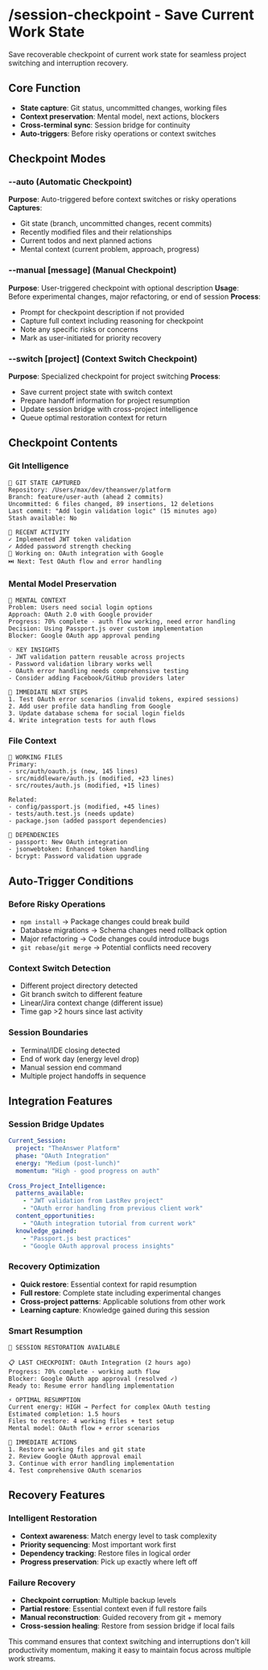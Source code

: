 # /session-checkpoint - Save Current Work State

Save recoverable checkpoint of current work state for seamless project switching and interruption recovery.

## Core Function
- **State capture**: Git status, uncommitted changes, working files
- **Context preservation**: Mental model, next actions, blockers
- **Cross-terminal sync**: Session bridge for continuity
- **Auto-triggers**: Before risky operations or context switches

## Checkpoint Modes

### --auto (Automatic Checkpoint)
**Purpose**: Auto-triggered before context switches or risky operations
**Captures**:
- Git state (branch, uncommitted changes, recent commits)
- Recently modified files and their relationships
- Current todos and next planned actions
- Mental context (current problem, approach, progress)

### --manual [message] (Manual Checkpoint) 
**Purpose**: User-triggered checkpoint with optional description
**Usage**: Before experimental changes, major refactoring, or end of session
**Process**:
- Prompt for checkpoint description if not provided
- Capture full context including reasoning for checkpoint
- Note any specific risks or concerns
- Mark as user-initiated for priority recovery

### --switch [project] (Context Switch Checkpoint)
**Purpose**: Specialized checkpoint for project switching
**Process**:
- Save current project state with switch context
- Prepare handoff information for project resumption
- Update session bridge with cross-project intelligence
- Queue optimal restoration context for return

## Checkpoint Contents

### Git Intelligence
```
📂 GIT STATE CAPTURED
Repository: /Users/max/dev/theanswer/platform
Branch: feature/user-auth (ahead 2 commits)
Uncommitted: 6 files changed, 89 insertions, 12 deletions
Last commit: "Add login validation logic" (15 minutes ago)
Stash available: No

🔄 RECENT ACTIVITY
✓ Implemented JWT token validation
✓ Added password strength checking  
🔄 Working on: OAuth integration with Google
⏭️ Next: Test OAuth flow and error handling
```

### Mental Model Preservation
```
🧠 MENTAL CONTEXT
Problem: Users need social login options
Approach: OAuth 2.0 with Google provider
Progress: 70% complete - auth flow working, need error handling
Decision: Using Passport.js over custom implementation
Blocker: Google OAuth app approval pending

💡 KEY INSIGHTS
- JWT validation pattern reusable across projects
- Password validation library works well
- OAuth error handling needs comprehensive testing
- Consider adding Facebook/GitHub providers later

🎯 IMMEDIATE NEXT STEPS
1. Test OAuth error scenarios (invalid tokens, expired sessions)
2. Add user profile data handling from Google
3. Update database schema for social login fields
4. Write integration tests for auth flows
```

### File Context
```
📄 WORKING FILES
Primary: 
- src/auth/oauth.js (new, 145 lines)
- src/middleware/auth.js (modified, +23 lines)
- src/routes/auth.js (modified, +15 lines)

Related:
- config/passport.js (modified, +45 lines)
- tests/auth.test.js (needs update)
- package.json (added passport dependencies)

🔗 DEPENDENCIES
- passport: New OAuth integration
- jsonwebtoken: Enhanced token handling
- bcrypt: Password validation upgrade
```

## Auto-Trigger Conditions

### Before Risky Operations
- `npm install` → Package changes could break build
- Database migrations → Schema changes need rollback option
- Major refactoring → Code changes could introduce bugs
- `git rebase`/`git merge` → Potential conflicts need recovery

### Context Switch Detection
- Different project directory detected
- Git branch switch to different feature
- Linear/Jira context change (different issue)
- Time gap >2 hours since last activity

### Session Boundaries
- Terminal/IDE closing detected
- End of work day (energy level drop)
- Manual session end command
- Multiple project handoffs in sequence

## Integration Features

### Session Bridge Updates
```yaml
Current_Session:
  project: "TheAnswer Platform"
  phase: "OAuth Integration"
  energy: "Medium (post-lunch)"
  momentum: "High - good progress on auth"
  
Cross_Project_Intelligence:
  patterns_available:
    - "JWT validation from LastRev project"
    - "OAuth error handling from previous client work"
  content_opportunities:
    - "OAuth integration tutorial from current work"
  knowledge_gained:
    - "Passport.js best practices"
    - "Google OAuth approval process insights"
```

### Recovery Optimization
- **Quick restore**: Essential context for rapid resumption
- **Full restore**: Complete state including experimental changes
- **Cross-project patterns**: Applicable solutions from other work
- **Learning capture**: Knowledge gained during this session

### Smart Resumption
```
🔄 SESSION RESTORATION AVAILABLE

📋 LAST CHECKPOINT: OAuth Integration (2 hours ago)
Progress: 70% complete - working auth flow
Blocker: Google OAuth app approval (resolved ✓)
Ready to: Resume error handling implementation

⚡ OPTIMAL RESUMPTION
Current energy: HIGH → Perfect for complex OAuth testing
Estimated completion: 1.5 hours
Files to restore: 4 working files + test setup
Mental model: OAuth flow + error scenarios

🎯 IMMEDIATE ACTIONS
1. Restore working files and git state
2. Review Google OAuth approval email  
3. Continue with error handling implementation
4. Test comprehensive OAuth scenarios
```

## Recovery Features

### Intelligent Restoration
- **Context awareness**: Match energy level to task complexity
- **Priority sequencing**: Most important work first
- **Dependency tracking**: Restore files in logical order
- **Progress preservation**: Pick up exactly where left off

### Failure Recovery
- **Checkpoint corruption**: Multiple backup levels
- **Partial restore**: Essential context even if full restore fails
- **Manual reconstruction**: Guided recovery from git + memory
- **Cross-session healing**: Restore from session bridge if local fails

This command ensures that context switching and interruptions don't kill productivity momentum, making it easy to maintain focus across multiple work streams.